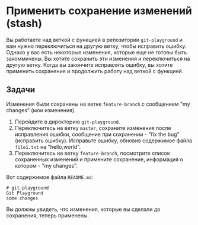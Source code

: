 # Применить сохранение изменений (stash)

Вы работаете над веткой с функцией в репозитории `git-playground` и вам нужно переключиться на другую ветку, чтобы исправить ошибку. Однако у вас есть некоторые изменения, которые еще не готовы быть закоммичены. Вы хотите сохранить эти изменения и переключиться на другую ветку. Когда вы закончите исправлять ошибку, вы хотите применить сохранение и продолжить работу над веткой с функцией.

## Задачи

Изменения были сохранены на ветке `feature-branch` с сообщением "my changes" (мои изменения).

1. Перейдите в директорию `git-playground`.
2. Переключитесь на ветку `master`, сохраните изменения после исправления ошибки, сообщение при сохранении - "fix the bug" (исправить ошибку). Исправьте ошибку, обновив содержимое файла `file1.txt` на "hello,world".
3. Переключитесь на ветку `feature-branch`, посмотрите список сохраненных изменений и примените сохранение, информация о котором - "my changes".

Вот содержимое файла `README.md`:

```
# git-playground
Git Playground
some changes
```

Вы должны увидеть, что изменения, которые вы сделали до сохранения, теперь применены.
